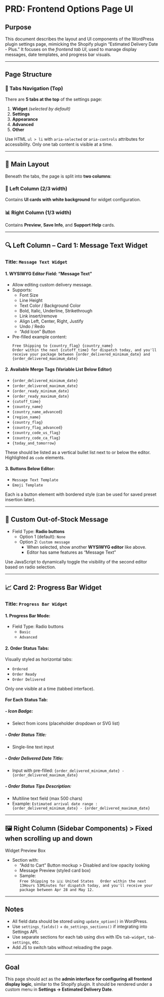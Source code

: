 # PRD: Frontend Options Page UI

## Purpose
This document describes the layout and UI components of the WordPress plugin settings page, mimicking the Shopify plugin “Estimated Delivery Date - Plus.” It focuses on the *frontend tab UI*, used to manage display messages, date templates, and progress bar visuals.

---

## Page Structure

### 🧭 Tabs Navigation (Top)
There are **5 tabs at the top** of the settings page:
1. **Widget** *(selected by default)*
2. **Settings**
3. **Appearance**
4. **Advanced**
5. **Other**

Use HTML `ul > li` with `aria-selected` or `aria-controls` attributes for accessibility. Only one tab content is visible at a time.

---

## 🧱 Main Layout
Beneath the tabs, the page is split into **two columns**:

### 📐 Left Column (2/3 width)
Contains **UI cards with white background** for widget configuration.

### 📊 Right Column (1/3 width)
Contains **Preview**, **Save Info**, and **Support Help** cards.

---

## 🔍 Left Column – Card 1: Message Text Widget

### Title: `Message Text Widget`

#### 1. WYSIWYG Editor Field: “Message Text”
- Allow editing custom delivery message.
- Supports:
  - Font Size
  - Line Height
  - Text Color / Background Color
  - Bold, Italic, Underline, Strikethrough
  - Link insert/remove
  - Align Left, Center, Right, Justify
  - Undo / Redo
  - “Add Icon” Button
- Pre-filled example content:
  ```text
  Free Shipping to {country_flag} {country_name}
  Order within the next {cutoff_time} for dispatch today, and you'll receive your package between {order_delivered_minimum_date} and {order_delivered_maximum_date}
  ```

#### 2. Available Merge Tags (Variable List Below Editor)
- `{order_delivered_minimum_date}`
- `{order_delivered_maximum_date}`
- `{order_ready_minimum_date}`
- `{order_ready_maximum_date}`
- `{cutoff_time}`
- `{country_name}`
- `{country_name_advanced}`
- `{region_name}`
- `{country_flag}`
- `{country_flag_advanced}`
- `{country_code_us_flag}`
- `{country_code_ca_flag}`
- `{today_and_tomorrow}`

These should be listed as a vertical bullet list next to or below the editor. Highlighted as `code` elements.

#### 3. Buttons Below Editor:
- `Message Text Template`
- `Emoji Template`

Each is a button element with bordered style (can be used for saved preset insertion later).

---

## 🛑 Custom Out-of-Stock Message

- Field Type: **Radio buttons**
  - Option 1 (default): `None`
  - Option 2: `Custom message`
    - When selected, show another **WYSIWYG editor** like above.
    - Editor has same features as “Message Text”

Use JavaScript to dynamically toggle the visibility of the second editor based on radio selection.

---

## 📈 Card 2: Progress Bar Widget

### Title: `Progress Bar Widget`

#### 1. Progress Bar Mode:
- Field Type: Radio buttons
  - `Basic`
  - `Advanced`

#### 2. Order Status Tabs:
Visually styled as horizontal tabs:
- `Ordered`
- `Order Ready`
- `Order Delivered`

Only one visible at a time (tabbed interface).

#### For Each Status Tab:
##### - Icon Badge:
  - Select from icons (placeholder dropdown or SVG list)
##### - Order Status Title:
  - Single-line text input
##### - Order Delivered Date Title:
  - Input with pre-filled: `{order_delivered_minimum_date} - {order_delivered_maximum_date}`
##### - Order Status Tips Description:
  - Multiline text field (max 500 chars)
  - Example: `Estimated arrival date range : {order_delivered_minimum_date} - {order_delivered_maximum_date}`

---

## 🖼 Right Column (Sidebar Components) > Fixed when scrolling up and down

Widget Preview Box
- Section with:
  - “Add to Cart” Button mockup > Disabled and low opacity looking
  - Message Preview (styled card box)
  - Sample:  
    `Free Shipping to 🇺🇸 United States  
    Order within the next 13Hours 53Minutes for dispatch today, and you'll receive your package between Apr 28 and May 12.`
---

## Notes
- All field data should be stored using `update_option()` in WordPress.
- Use `settings_fields()` + `do_settings_sections()` if integrating into Settings API.
- Use separate sections for each tab using divs with IDs `tab-widget`, `tab-settings`, etc.
- Add JS to switch tabs without reloading the page.

---

## Goal
This page should act as the **admin interface for configuring all frontend display logic**, similar to the Shopify plugin. It should be rendered under a custom menu in **Settings → Estimated Delivery Date**.

